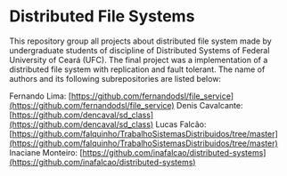 # Distributed File Systems

This repository group all projects about distributed file system made by undergraduate students of discipline of Distributed Systems of Federal University of Ceará (UFC). The final project was a implementation of a distributed file system with replication and fault tolerant. The name of authors and its following subrepositories are listed below:

Fernando Lima: [https://github.com/fernandodsl/file_service](https://github.com/fernandodsl/file_service)
Denis Cavalcante: [https://github.com/dencaval/sd_class](https://github.com/dencaval/sd_class)
Lucas Falcão: [https://github.com/falquinho/TrabalhoSistemasDistribuidos/tree/master](https://github.com/falquinho/TrabalhoSistemasDistribuidos/tree/master)
Inaciane Monteiro: [https://github.com/inafalcao/distributed-systems](https://github.com/inafalcao/distributed-systems)
